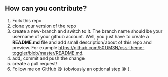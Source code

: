 ## How can you contribute?

1. Fork this repo
2. clone your version of the repo
3. create a new-branch and switch to it. The branch name should be your username of your github account. Well, you just have to create a **README**.**md** file and add small description/about of this repo and preview. For example https://github.com/50UM3N/css-theme-toggler/blob/master/README.md.
4. add, commit and push the change
5. create a pull request!
6. Follow me on GitHub 😋 (obviously an optional step :stuck_out_tongue_closed_eyes: ).

